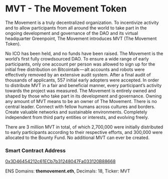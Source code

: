 # MVT - The Movement Token

The Movement is a truly decentralized organization. To incentivize activity and to allow participants from all around the world to take part in the ongoing development and governance of the DAO and its virtual headquarter Greenpoint, The Movement introduces MVT (The Movement Token).

No ICO has been held, and no funds have been raised. The Movement is the world’s first fully crowdsourced DAO. To ensure a wide range of early participants, only one account per person was allowed to sign up for the initial free distribution on Bitcointalk — alt accounts and robots were effectively removed by an extensive audit system. After a final audit of thousands of applicants, 557 initial early adopters were accepted. In order to distribute MVT in a fair and beneficial manner, every participant’s activity towards the project was measured. The Movement is entirely owned and shaped by those who take part in its development and governance. Owning any amount of MVT means to be an owner of The Movement. There is no central leader. Connect with fellow humans across cultures and borders. Create valuable networks and sustainable environments. Completely independent from third party entities or interests, and evolving freely.

There are 3 million MVT in total, of which 2,700,000 were initially distributed to early participants according to their respective efforts, and 300,000 were allocated to the Bounty Fund. No additional MVT can ever be created.

### Smart Contract Address
[0x3D46454212c61ECb7b31248047Fa033120B88668](https://etherscan.io/token/0x3d46454212c61ecb7b31248047fa033120b88668)

ENS Domains: **themovement.eth**, Decimals: 18, Ticker: MVT
